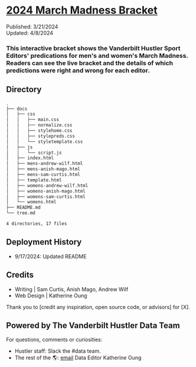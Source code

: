 # [2024 March Madness Bracket](url)
Published: 3/21/2024 <br>
Updated: 4/8/2024 <br>
### This interactive bracket shows the Vanderbilt Hustler Sport Editors' predications for men's and women's March Madness. Readers can see the live bracket and the details of which predictions were right and wrong for each editor.

## Directory
```bash
.
├── docs
│   ├── css
│   │   ├── main.css
│   │   ├── normalize.css
│   │   ├── stylehome.css
│   │   ├── stylepreds.css
│   │   └── styletemplate.css
│   ├── js
│   │   └── script.js
│   ├── index.html
│   ├── mens-andrew-wilf.html
│   ├── mens-anish-mago.html
│   ├── mens-sam-curtis.html
│   ├── template.html
│   ├── womens-andrew-wilf.html
│   ├── womens-anish-mago.html
│   ├── womens-sam-curtis.html
│   └── womens.html
├── README.md
└── tree.md

4 directories, 17 files
```

## Deployment History
- 9/17/2024: Updated README

## Credits
- Writing | Sam Curtis, Anish Mago, Andrew Wilf
- Web Design | Katherine Oung

Thank you to [credit any inspiration, open source code, or advisors] for [X].

## Powered by The Vanderbilt Hustler Data Team
For questions, comments or curiosities: 
- Hustler staff: Slack the #data team. 
- The rest of the 🌎: [email](emailto:katherine.oung@vanderbilt.edu) Data Editor Katherine Oung
